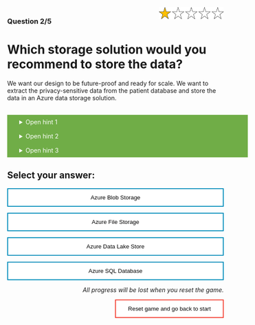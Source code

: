 <style>
.button  {
  color: white;
  width: 100%;
  padding: 8px 28px;
  background-color: #70AD47;
  transition-duration: 0.4s;
}
.button:hover  {
  background-color: #507E32;
  color: white; 
}
.answerbutton  {
  border: none;
  color: black;
  width: 100%;
  padding: 12px 28px;
  background-color: white;
  border: 2px solid #008CBA;
  transition-duration: 0.4s;
}
.answerbutton:hover  {
  background-color: #008CBA;
  color: white; 
  border: 2px solid #008CBA;
}
.resetbutton  {
  border: none;
  color: black;
  float: right;
  padding: 12px 28px;
  background-color: white;
  border: 2px solid #f44336;
  transition-duration: 0.4s;
}
.resetbutton:hover  {
  background-color: #f44336;
  color: white; 
  border: 2px solid #f44336;
}
</style>

<img style="float: right;width:30%;" src="./media/1-points.png">

### Question 2/5

# Which storage solution would you recommend to store the data?

We want our design to be future-proof and ready for scale. We want to extract the privacy-sensitive data from the patient database and store the data in an Azure data storage solution. 

<br>
<details>
<summary class = "button">Open hint 1</summary>
The data scientists will work with the data in the storage solution. They are used to working with CSV files.
</details>

<details>
<summary class = "button">Open hint 2</summary>
Because we work with privacy-sensitive medical data, we want to use a data storage solution that allows us to give someone access only to a specific file or folder.
</details>

<details>
<summary class = "button">Open hint 3</summary>
Our data scientists have no experience with SQL. They want to receive the raw data as CSV files.
</details>

## Select your answer:

<button class="answerbutton" onclick="window.location.href='03B';">Azure Blob Storage</button>

<button class="answerbutton" onclick="window.location.href='03B';">Azure File Storage</button>

<button class="answerbutton" onclick="window.location.href='03A';">Azure Data Lake Store</button>

<button class="answerbutton" onclick="window.location.href='03B';">Azure SQL Database</button>

<p style="text-align:right;"><i>All progress will be lost when you reset the game.</i></p>

<button class="resetbutton" onclick="window.location.href='../start-01-data';">Reset game and go back to start</button>


